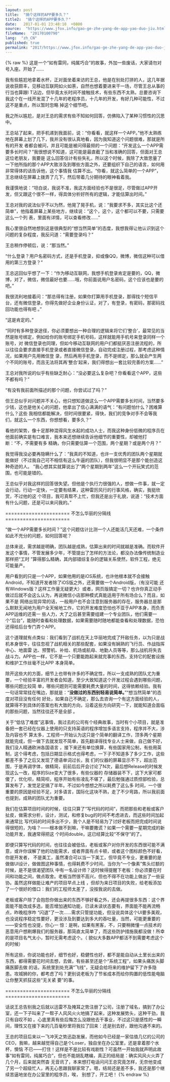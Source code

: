 ```yaml
---
layout: post
title:  "搞个这样的APP要多久？"
title2:  "搞个这样的APP要多久？"
date:   2017-01-01 23:48:10  +0800
source:  "https://www.jfox.info/gao-ge-zhe-yang-de-app-yao-duo-jiu.html"
fileName:  "20170100790"
lang:  "zh_CN"
published: true
permalink: "2017/https://www.jfox.info/gao-ge-zhe-yang-de-app-yao-duo-jiu.html"
---
```

{% raw %}
这是一个“如有雷同，纯属巧合”的故事，外加一些废话，大家请勿对号入座。开始了……

我有些尴尬地拿着水杯，正对面坐着来访的王总，他是在别处打拼的人，这几年据说收获颇丰，见移动互联网如火如荼，自然也想着要进来干一场，尽管王总从事的行当也算跟I T沾边，但毕竟太长时间不接触技术，有些东西不太熟，总要咨询下我这个在一线开发混了十几年的老程序员，十几年的开发，有好几种可能性，不过这不是重点，所以暂时忽略 掉这个细节吧。

我之所以尴尬，是对王总的需求有些不知如何回答，仿佛陷入了某种习惯性的沉思中。

王总站了起来，把手机递到我面前，说：“你看看，就这样一个APP。”他不太熟练地在屏幕上划了几下，我并没有很认真地看，因为我知道这个问题很难，那就是所有的开发 者都会被问，并且可能是被问得最频的一个问题：“开发这么一个APP需要多长时间？”我很想说不知道，这可能是最直截了当和准确的回答，但面对王总这位老朋友，我要是 这么回答估计有些失礼，所以这个时候，我除了大致思量了一下他所指的那个APP大致涉及到哪些方面之外，还要组织下自己的语言，如何用非常得体的话告诉他，这个事情我 估算不出。“你看，就这么简单的一个APP”，王总继续在屏幕上拨弄了几下，然后带着几分期待的眼神看着我。

我谨慎地说：“坦白说，我说不准，我这方面经验也不是很足，尽管做过APP开发，但又跟这个很不一样，得具体分析好所有的逻辑，才能估算出时间。”

王总对我的说法似乎不以为然，他晃了晃手机，说：“我要求不多，其实比这个还简单”，他指着屏幕上某些地方，继续说：“这个，这个，这个都可以不要，只需要这么一个列 表，里面有详情，可以查看修改……”

我心里很自然地想到这是很典型的“想当然简单”的态度，我想我得让他认识到这个问题的复杂程度，我反问道：“需要登录吗？”

王总稍作停顿后，说：“那当然。”

“什么登录？用户名密码方式，还是手机登录，抑或像QQ，微博，微信这种可以借用的第三方登录？”

王总这回似乎想了一下：“作为移动互联网，我想手机登录肯定是要的，QQ，微博，对了，微信，微信最好也要……哦，你前面说用户名密码，这个应该也是要的吧。”

我很流利地接着问：“那总得有注册，如果你打算用手机登录，那得找个短信平台，还有微信登录，你得先做好企业身份认证，对了，有登录，有密码，那密码找回功能也得有吧 。”

“这是肯定的。”

“同时有多种登录途径，你必须要想出一种合理的逻辑来将它们‘整合’，最常见的当然是账号绑定，例如给你的账号绑定手机号码，这样就能用手机号来登录同样一个账号，对 微信登录也同理，但如今移动互联网的用户们都挺厌恶注册流程的，所以往往会要求直接手机登录或者直接微信登录，自动完成注册过程，那考虑这种情况，如果用户先用微信登 录，然后再用手机登录，而不是绑定，那么就会产生两个不同的账号，而且无法将其再‘整合’起来，我们得想出一套比较完善的方案……”

王总对我所说的似乎有些缺乏耐心：“没必要这么复杂吧？你看看这个APP，这些不都有吗？”

“有没有我前面所描述的那个问题，你尝试过了吗？”

但王总似乎对问题并不关心，他只想知道做这么一个APP需要多长时间，当然要多少钱，这也是他关心的问题，他拿出了信心满满的语气：“有问题怕什么？困难算什么？这些 我相信都能解决，但时间很要紧，得快，我们的竞争对手不会等我们，就这么一个东西，你想想看，要多久？”

看他的架势，像十足那种混得风生水起的成功人士，而我这种身份低微的程序员在他面前确实是有口难言，我本来还想继续告诉他细节的重要性，却被他打断：“不，不需要有多 精确，你只需要估算一个范围，两个星期？或是两个月？”

我觉得我没必要再隐瞒什么了：“我真的不知道，也许一支优秀的团队两个星期就能做好（不过我自己可不相信有这么牛逼的团队），但我很明显不是那个能创造这种奇迹的人。 ”我心想其实就算说出了“两个星期到两年”这么一个开玩笑式的范围，也可能是错的。

王总似乎对我这样的回答很失望。但他是个执行力很强的人，想做一件事，就一定会行动，行动一定快，一定要有结果，这种雷厉风行的行事风格，确实，我挺欣赏，不过他的这 个项目，我可真帮不上忙，但我还是出于礼貌，说道：“技术方面有什么问题，还是可以来问我的。”

====================== 不怎么华丽的分隔线 ======================

“做一个APP需要多长时间？”这个问题估计比测一个人还能活几天还难，一个条件如此不充分的问题，如何回答呢？

总体来说，需求越是明确，团队越是成熟，估算出来的时间就越是准确。而软件开发这个事情，不管发展多少年，不管提出了怎样的方法论，都没办法像传统制造业那样把“工时 ”算得那么精确，其内部错综复杂的逻辑关系使然，软件工程，绝无可能量产。

用户看到的只是一个APP，如果他用的是iOS系统，也许他根本就不会接触Android，不知道开发者除了iOS版之外，还需要做一个Android版，（有没可能 还有Windows版？这样工作量无疑更大）或者，网页版搞定一切？也许你真正动手做过后就不会这么认为，再说微信小店那种模式真能适用于所有场合么？而且，如果不是 网络出现异常的话，一般用户也不会注意到服务器的存在，服务器总是那么默默无闻地为用户全天候地工作，它的开发难度恐怕也不亚于APP本身，而负责APP运维的还需一 些人力，大了之后甚至需要组建一个专业团队，他们需要一个“后台”，能随时查看和处理数据，如果需要随时随地都能查看和处理数据，恐怕还得给后台专门弄个APP。

这个道理就有点类似：我们看到了战机在天上华丽地完成了歼敌任务，以为只是战机本身很牛，往往忽视了战机相关的那些配套，如果没有娴熟的飞行员、作战指挥中心、地面雷 达、预警机、补给、机场或航母、地勤人员等等，那么战机将失去战斗力。APP也一样，它不是一个只要能跑起来就完事的东西，支持它的配套设施和维护工作丝毫不比APP 本身简单。

除开这些大的方面，细节上也带有许多的不确定性，所以一支成熟的团队尤为重要，一个经验丰富的开发者会知道，至少大致知道这个开发过程会遇到哪些问题，哪些问题比较简 单，哪些问题则可能需要耗费大量的时间，这得依赖经验。我有一句话常常挂在嘴边，那就是：“**没做过的东西别轻易说简单。**”“想当然简单”的态度对项目没有任何 好处，如果自己不确定，那么去咨询一个有这方面经验的人，就算得不到具体的答案也有大致的方向，沿着这些方向研究一下，就能知道会面临的那些问题，当然往往还不是全部 。

关于“低估了难度”这事情，我过去的公司有个经典故事，当时有个小项目，就是准备把一套已经在仪器上使用的只支持英语的程序增加多语言支持，程序并不大，涉及内容也不 算太多，工程师一开始认为这只是个简单的翻译工作，顶多两个星期就能完成，但一做下去就发现不简单，首先翻译得找专业人士来做，自己做不好，我们没人精通欧洲各国语言 ，接下来还有单位换算，有些国家用公制，有些用英制，这个得考虑，包括日期显示格式也得考虑，一下子不知道多了多少工作，这些都差不多了之后又发现了德语单词过长，我 们的仪器的屏幕显示不下，超出范围，于是再调字体，做精简，前前后后开会讨论了N次，最后想Release的时候发现这么一改，程序的Size变大了很多，有些仪器的 存储器装不下，这下大家可都傻了，优化呗，精简呗，程序开始有些凌乱不堪了，最后勉强通过质控部检验，总算发布了，发觉足足搞了半年。不过如今想想之所以耗费了这么多 时间，一个很重要的原因是经验不足，对多语言，国际化这块不熟，走了不少弯路，所以我前面也提到，成熟的团队尤为重要。

我们在估算项目时间的时候，往往只算了“写代码的时间”，而把那些和老板或客户扯皮，做需求分析，设计，测试，和修复bug的时间不考虑进去，而这些时间加起来通常比 写代码的时间多出不少，我个人是不轻易为了讨好老板而把完成时间说得很短的，为啥？——根本做不到嘛，干嘛要撒谎？如果一个需要一星期完成的新功能开发，我通常得把这 个时间double，这已经算比较“不保守”的了。

即便只算写代码的时间，也往往会被低估，老板或客户对你开发的东西很可能不满意，或许你误解了他的功能需求，或者界面有点卡顿，或者这个图标颜色不好看，你是开发者， 不是美工，虽然凑合可以当一下美工，但毕竟不专业，更重要的是做做UI设计，做做图这种事情，也得耗费不少时间，当你为“一个像素”焦头烂额的时候，是不是很渴望团队 中有一名设计师？这时候得提醒下老板：你必须要在时间和功能之间，做点取舍。老板当然很不高兴，但也不得不在功能上做出了一些妥协。虽然这样做能让难产的项目早点上线 ，但却为来日项目的失败，给老板添加了一个很好的借口：我们的工程师太差了，没按我说的去做。

老板或客户除了会抱怨你做出来的东西不够好看之外，还会再提很多东西：这个界面能不能改成多选，能否增加通知功能，已读未读状态要有，界面能不能再流畅点，昨晚程序咋 “闪退”了一次……需求只管提功能，但没说具体这个UI要多美观，也没说程序稳定性要好，更没涉及到要达到多大的吞吐量，当然，可能更重要的——安全性也没提，你心一 惊：是啊，如果有黑客，不，只要稍微懂一点技术的恶意用户想刷爆我们的服务器，那简直太简单了，而这些防护措施我都没做！所幸的是项目名气太小，暂时无需考虑这个。（ 貌似大多数APP都活不到需要考虑这个的时候）

所有这些，你说功能也好，细节也好，稳健性也好，都不是能自动从土里长出来的东西，都得需要花时间去想，去做，有些甚至还是个“系统工程”，如果头痛医头脚痛医脚去做 的话，系统里到处充满“飞线”，无疑会给将来的维护留下了许多隐患。攻城狮的你，都考虑了吗？更别说老板为了节省成本而给你购置的低性能电脑让你整天抓狂这些“无关紧 要”的事。

====================== 不怎么华丽的分隔线 ======================

话说王总告别我之后就以迅雷不及掩耳之势注册了公司，注册了域名，搞到了办公室，还一下子叫来了一帮子人风风火火地搞了起来，这种发展势头，这种干劲，我只有自叹不如 。心底里真有些后悔怎么没跟他去干事业，不过这只是感性的一瞬间，理性又在接下来的几百毫秒里将我拉了回来：还是别去好，跟他沟通不来的。

王总的项目后来以一飞冲天之势迅勐发展，而他如今已经是一家估值几亿的公司的CEO，我嘛，越来越觉得自己是个Loser，独自坐在办公室里，还是拿着那个水杯，懊恼 不已——打住！这样是不是比较有戏剧性？可虽然一开始我就声明此故事“如有雷同，纯属巧合”，但也不能胡乱瞎编，真正的结局是：确实风风火火弄了几个月，后来就突然杳 无音讯了，本来想打电话问问王总究竟怎样，无奈他变成了另一个超级忙人，再无心思跟我聊家常了。嗯，结局还是差不多，我还是那个继续苦逼地坐在办公室里的程序员，唉， 别想了，开工吧！
{% endraw %}
